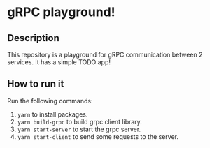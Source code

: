 # gRPC playground!

## Description

This repository is a playground for gRPC communication between 2 services. It has a simple TODO app!

## How to run it

Run the following commands:

1. `yarn` to install packages.
2. `yarn build-grpc` to build grpc client library.
3. `yarn start-server` to start the grpc server.
4. `yarn start-client` to send some requests to the server.
